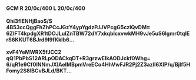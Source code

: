 #### GCM R 20/0c/400 L 20/0c/400
**Qhi3flENHjBaoS/S**<br/>**4B53ccQggFhZhPCcJGzY4ypYgdzPJJVPcgG5czlQvDM=**<br/>**6ZlFT4kpdgXR1tDOJLulZnTBW72dY7xkqblcxvwkMH9vJe5uS6lgmr0tqlErS6KKUT6BJrd9I9fKkIb6...**<br/><br/>
**xvF4YeMWRX5fJCC2**<br/>**qQ1PbPbS12ARLpODACkqDT+R3grzwElkAODJckf0Whg=**<br/>**6/qR1e9Cf0INNmJXlAelMBpmVreECo4HhVwFJR2Pj2Z3azll6XlP/q/BjIf5HFomy2S8lBCvBJLd/BKT...**